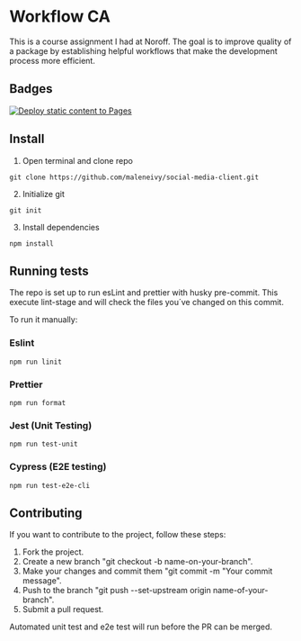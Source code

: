 # Workflow CA

This is a course assignment I had at Noroff. The goal is to improve quality of a package by establishing helpful workflows that make the development process more efficient.

## Badges

[![Deploy static content to Pages](https://github.com/maleneivy/social-media-client/actions/workflows/static.yml/badge.svg)](https://github.com/maleneivy/social-media-client/actions/workflows/static.yml)

## Install

1. Open terminal and clone repo

```
git clone https://github.com/maleneivy/social-media-client.git
```

2. Initialize git

```
git init
```

3. Install dependencies

```
npm install
```

## Running tests

The repo is set up to run esLint and prettier with husky pre-commit.
This execute lint-stage and will check the files you´ve changed on this commit.

To run it manually:

### Eslint

```
npm run linit
```

### Prettier

```
npm run format
```

### Jest (Unit Testing)

```
npm run test-unit
```

### Cypress (E2E testing)

```
npm run test-e2e-cli
```

## Contributing

If you want to contribute to the project, follow these steps:

1. Fork the project.
2. Create a new branch "git checkout -b name-on-your-branch".
3. Make your changes and commit them "git commit -m "Your commit message".
4. Push to the branch "git push --set-upstream origin name-of-your-branch".
5. Submit a pull request.

Automated unit test and e2e test will run before the PR can be merged.

